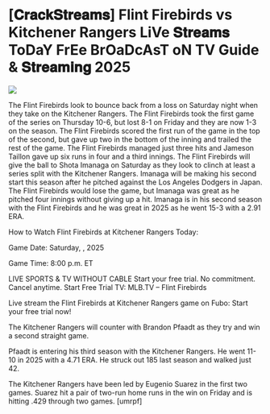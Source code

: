 #  [𝐂𝐫𝐚𝐜𝐤𝐒𝐭𝐫𝐞𝐚𝐦𝐬] Flint Firebirds vs Kitchener Rangers LiVe 𝐒𝐭𝐫𝐞𝐚𝐦𝐬 ToDaY FrEe BrOaDcAsT oN TV Guide & 𝐒𝐭𝐫𝐞𝐚𝐦𝐢𝐧𝐠  2025  
  
  
[![](https://i.imgur.com/qSNzIqt.png)](https://movie.rssnews.media/sMQWYus.php)  
  
The Flint Firebirds look to bounce back from a loss on Saturday night when they take on the Kitchener Rangers. The Flint Firebirds took the first game of the series on Thursday 10-6, but lost 8-1 on Friday and they are now 1-3 on the season. The Flint Firebirds scored the first run of the game in the top of the second, but gave up two in the bottom of the inning and trailed the rest of the game. The Flint Firebirds managed just three hits and Jameson Taillon gave up six runs in four and a third innings. The Flint Firebirds will give the ball to Shota Imanaga on Saturday as they look to clinch at least a series split with the Kitchener Rangers. Imanaga will be making his second start this season after he pitched against the Los Angeles Dodgers in Japan. The Flint Firebirds would lose the game, but Imanaga was great as he pitched four innings without giving up a hit. Imanaga is in his second season with the Flint Firebirds and he was great in 2025 as he went 15-3 with a 2.91 ERA.

How to Watch Flint Firebirds at Kitchener Rangers Today:

Game Date: Saturday, , 2025

Game Time: 8:00 p.m. ET

LIVE SPORTS & TV WITHOUT CABLE
Start your free trial. No commitment. Cancel anytime.
Start Free Trial
TV: MLB.TV – Flint Firebirds

Live stream the Flint Firebirds at Kitchener Rangers game on Fubo: Start your free trial now!

The Kitchener Rangers will counter with Brandon Pfaadt as they try and win a second straight game.

Pfaadt is entering his third season with the Kitchener Rangers. He went 11-10 in 2025 with a 4.71 ERA. He struck out 185 last season and walked just 42.

The Kitchener Rangers have been led by Eugenio Suarez in the first two games. Suarez hit a pair of two-run home runs in the win on Friday and is hitting .429 through two games. [umrpf]